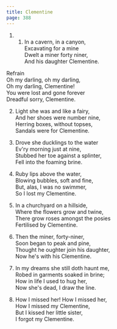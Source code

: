 ```yaml
---
title: Clementine
page: 388
---  
```



1.  1. In a cavern, in a canyon,  
Excavating for a mine  
Dwelt a miner forty niner,  
And his daughter Clementine.  


Refrain  
Oh my darling, oh my darling,  
Oh my darling, Clementine!  
You were lost and gone forever  
Dreadful sorry, Clementine.  


2. Light she was and like a fairy,  
And her shoes were number nine,  
Herring boxes, without topses,  
Sandals were for Clementine.  


3. Drove she ducklings to the water  
Ev'ry morning just at nine,  
Stubbed her toe against a splinter,  
Fell into the foaming brine.  


4. Ruby lips above the water,  
Blowing bubbles, soft and fine,  
But, alas, I was no swimmer,  
So I lost my Clementine.  


5. In a churchyard on a hillside,  
Where the flowers grow and twine,  
There grow roses amongst the posies  
Fertilised by Clementine.  


6. Then the miner, forty-niner,  
Soon began to peak and pine,  
Thought he oughter join his daughter,  
Now he's with his Clementine.  


7. In my dreams she still doth haunt me,  
Robed in garments soaked in brine;  
How in life I used to hug her,  
Now she's dead, I draw the line.  


8. How I missed her! How I missed her,  
How I missed my Clementine,  
But I kissed her little sister,  
I forgot my Clementine.  